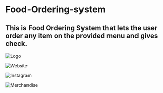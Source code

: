 # Food-Ordering-system
## This is Food Ordering System that lets the user order any item on the provided menu and gives check.


![Logo](https://user-images.githubusercontent.com/88092437/177968175-9b9856ff-3b0c-4293-a986-a5980e3212f5.png)

![Website](https://user-images.githubusercontent.com/88092437/177968142-cd299189-e252-4cb6-aae9-da22880a273b.jpg)

![Instagram](https://user-images.githubusercontent.com/88092437/177968189-45af3c3a-042c-48d9-8de6-828403cf3bcb.png)

![Merchandise](https://user-images.githubusercontent.com/88092437/177968200-45ac5c8a-7643-4d09-8099-8c9d71694014.png)
